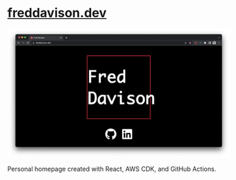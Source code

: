 # [freddavison.dev](https://www.freddavison.dev/)
![screenshot](/assets/screenshot.png)

Personal homepage created with React, AWS CDK, and GitHub Actions. 